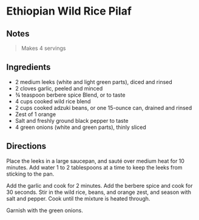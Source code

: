 # Ethiopian Wild Rice Pilaf

## Notes

> Makes 4 servings

## Ingredients

- 2 medium leeks (white and light green parts), diced and rinsed
- 2 cloves garlic, peeled and minced
- &#190; teaspoon berbere spice Blend, or to taste
- 4 cups cooked wild rice blend
- 2 cups cooked adzuki beans, or one 15-ounce can, drained and rinsed
- Zest of 1 orange
- Salt and freshly ground black pepper to taste
- 4 green onions (white and green parts), thinly sliced

## Directions

Place the leeks in a large saucepan, and sauté over medium heat for 10 minutes. Add water 1 to 2 tablespoons at a time to keep the leeks from sticking to the pan.

Add the garlic and cook for 2 minutes. Add the berbere spice and cook for 30 seconds. Stir in the wild rice, beans, and orange zest, and season with salt and pepper. Cook until the mixture is heated through.

Garnish with the green onions.
